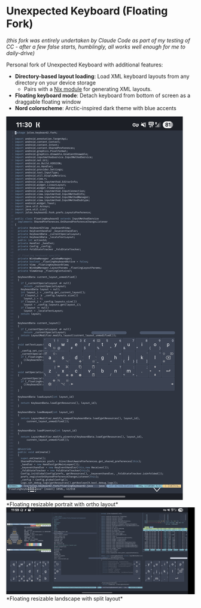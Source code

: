 # Unexpected Keyboard (Floating Fork)

*(this fork was entirely undertaken by Claude Code as part of my testing of CC - after a few false starts, humblingly, all works well enough for me to daily-drive)*

Personal fork of Unexpected Keyboard with additional features:

- **Directory-based layout loading**: Load XML keyboard layouts from any directory on your device storage
  - Pairs with a [Nix module](https://github.com/harryaskham/collective-public/blob/main/modules/agnostic/unexpected-keyboard/default.nix) for generating XML layouts.
- **Floating keyboard mode**: Detach keyboard from bottom of screen as a draggable floating window  
- **Nord colorscheme**: Arctic-inspired dark theme with blue accents

<img src="img/float.jpg" />
*Floating resizable portrait with ortho layout*

<img src="img/split.jpg" />
*Floating resizable landscape with split layout*
